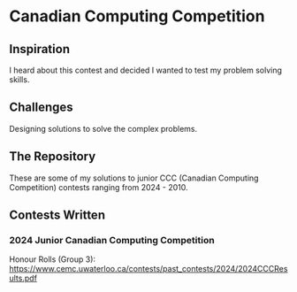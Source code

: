 # Canadian Computing Competition

## Inspiration

I heard about this contest and decided I wanted to test my problem solving skills.

## Challenges

Designing solutions to solve the complex problems.

## The Repository

These are some of my solutions to junior CCC (Canadian Computing Competition) contests ranging from 2024 - 2010.

## Contests Written

### 2024 Junior Canadian Computing Competition

Honour Rolls (Group 3): https://www.cemc.uwaterloo.ca/contests/past_contests/2024/2024CCCResults.pdf
